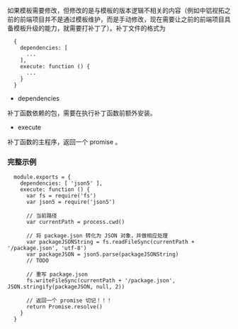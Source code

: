 如果模板需要修改，但修改的是与模板的版本逻辑不相关的内容（例如中铝视拓之前的前端项目并不是通过模板维护，而是手动修改，现在需要让之前的前端项目具备模板升级的能力，就需要打补丁了）。补丁文件的格式为

```
  {
    dependencies: [
      ...
    ],
    execute: function () {
      ...
    }
  }
```

* dependencies

补丁函数依赖的包，需要在执行补丁函数前额外安装。

* execute

补丁函数的主程序，返回一个 promise 。

### 完整示例

```
  module.exports = {
    dependencies: [ 'json5' ],
    execute: function () {
      var fs = require('fs')
      var json5 = require('json5')

      // 当前路径
      var currentPath = process.cwd()

      // 将 package.json 转化为 JSON 对象，并做相应处理
      var packageJSONString = fs.readFileSync(currentPath + '/package.json', 'utf-8')
      var packageJSON = json5.parse(packageJSONString)
      // TODO

      // 重写 package.json
      fs.writeFileSync(currentPath + '/package.json', JSON.stringify(packageJSON, null, 2))

      // 返回一个 promise 切记！！！
      return Promise.resolve()
    }
  }
```
